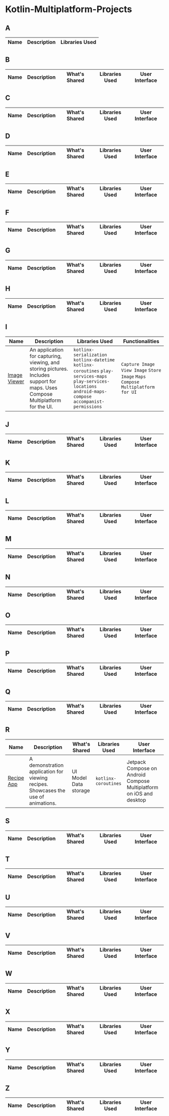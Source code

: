 # Kotlin-Multiplatform-Projects

## A
| Name | Description | Libraries Used
| --- | --- | ---  |


## B
| Name | Description | What's Shared  | Libraries Used  | User Interface
| --- | --- |  ---  |  ---  |  ---  |

## C
| Name | Description | What's Shared  | Libraries Used  | User Interface
| --- | --- |  ---  |  ---  |  ---  |

## D
| Name | Description | What's Shared  | Libraries Used  | User Interface
| --- | --- |  ---  |  ---  |  ---  |

## E
| Name | Description | What's Shared  | Libraries Used  | User Interface
| --- | --- |  ---  |  ---  |  ---  |

## F
| Name | Description | What's Shared  | Libraries Used  | User Interface
| --- | --- |  ---  |  ---  |  ---  |

## G
| Name | Description | What's Shared  | Libraries Used  | User Interface
| --- | --- |  ---  |  ---  |  ---  |

## H
| Name | Description | What's Shared  | Libraries Used  | User Interface
| --- | --- |  ---  |  ---  |  ---  |

## I
| Name | Description | Libraries Used  | Functionalities
| --- | --- |  ---  |  ---  |
|[Image Viewer](https://github.com/JetBrains/compose-multiplatform/tree/master/examples/imageviewer)|An application for capturing, viewing, and storing pictures. Includes support for maps. Uses Compose Multiplatform for the UI.| `kotlinx-serialization` `kotlinx-datetime` `kotlinx-coroutines` `play-services-maps` `play-services-locations` `android-maps-compose` `accompanist-permissions` | `Capture Image` `View Image` `Store Image` `Maps` `Compose Multiplatform for UI` | 


## J
| Name | Description | What's Shared  | Libraries Used  | User Interface
| --- | --- |  ---  |  ---  |  ---  |


## K
| Name | Description | What's Shared  | Libraries Used  | User Interface
| --- | --- |  ---  |  ---  |  ---  |


## L
| Name | Description | What's Shared  | Libraries Used  | User Interface
| --- | --- |  ---  |  ---  |  ---  |


## M
| Name | Description | What's Shared  | Libraries Used  | User Interface
| --- | --- |  ---  |  ---  |  ---  |


## N
| Name | Description | What's Shared  | Libraries Used  | User Interface
| --- | --- |  ---  |  ---  |  ---  |


## O
| Name | Description | What's Shared  | Libraries Used  | User Interface
| --- | --- |  ---  |  ---  |  ---  |


## P
| Name | Description | What's Shared  | Libraries Used  | User Interface
| --- | --- |  ---  |  ---  |  ---  |


## Q
| Name | Description | What's Shared  | Libraries Used  | User Interface
| --- | --- |  ---  |  ---  |  ---  |


## R
| Name | Description | What's Shared  | Libraries Used  | User Interface
| --- | --- |  ---  |  ---  |  ---  |
|[Recipe App](https://github.com/SEAbdulbasit/recipe-app)|A demonstration application for viewing recipes. Showcases the use of animations.| UI Model Data storage | `kotlinx-coroutines` | Jetpack Compose on Android Compose Multiplatform on iOS and desktop|


## S
| Name | Description | What's Shared  | Libraries Used  | User Interface
| --- | --- |  ---  |  ---  |  ---  |


## T
| Name | Description | What's Shared  | Libraries Used  | User Interface
| --- | --- |  ---  |  ---  |  ---  |


## U
| Name | Description | What's Shared  | Libraries Used  | User Interface
| --- | --- |  ---  |  ---  |  ---  |


## V
| Name | Description | What's Shared  | Libraries Used  | User Interface
| --- | --- |  ---  |  ---  |  ---  |


## W
| Name | Description | What's Shared  | Libraries Used  | User Interface
| --- | --- |  ---  |  ---  |  ---  |


## X
| Name | Description | What's Shared  | Libraries Used  | User Interface
| --- | --- |  ---  |  ---  |  ---  |


## Y
| Name | Description | What's Shared  | Libraries Used  | User Interface
| --- | --- |  ---  |  ---  |  ---  |


## Z
| Name | Description | What's Shared  | Libraries Used  | User Interface
| --- | --- |  ---  |  ---  |  ---  |
